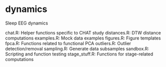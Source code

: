 # dynamics

Sleep EEG dynamics

chat.R: Helper functions specific to CHAT study
distances.R: DTW distance computations
examples.R: Mock data examples
figures.R: Figure templates
fpca.R: Functions related to functional PCA
outliers.R: Outlier detection/removal
sampling.R: Generate data subsamples
sandbox.R: Scripting and function testing
stage_stuff.R: Functions for stage-related computations